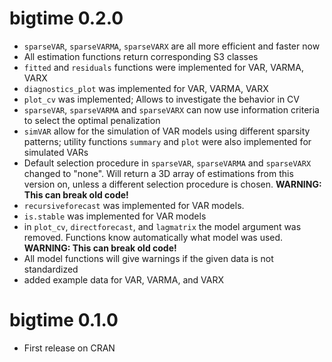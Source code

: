 # bigtime 0.2.0

* `sparseVAR`, `sparseVARMA`, `sparseVARX` are all more efficient and faster now
* All estimation functions return corresponding S3 classes
* `fitted` and `residuals` functions were implemented for VAR, VARMA, VARX 
* `diagnostics_plot` was implemented for VAR, VARMA, VARX
* `plot_cv` was implemented; Allows to investigate the behavior in CV 
* `sparseVAR`, `sparseVARMA` and `sparseVARX` can now use information criteria to select the optimal penalization
* `simVAR` allow for the simulation of VAR models using different sparsity patterns; utility functions `summary` and `plot` were also implemented for simulated VARs
* Default selection procedure in `sparseVAR`, `sparseVARMA` and `sparseVARX` changed to "none". Will return a 3D array of estimations from this version on, unless a different selection procedure is chosen. **WARNING: This can break old code!**
* `recursiveforecast` was implemented for VAR models. 
* `is.stable` was implemented for VAR models
* in `plot_cv`, `directforecast`, and `lagmatrix` the model argument was removed. Functions know  automatically what model was used. **WARNING: This can break old code!** 
* All model functions will give warnings if the given data is not standardized
* added example data for VAR, VARMA, and VARX

# bigtime 0.1.0

* First release on CRAN
